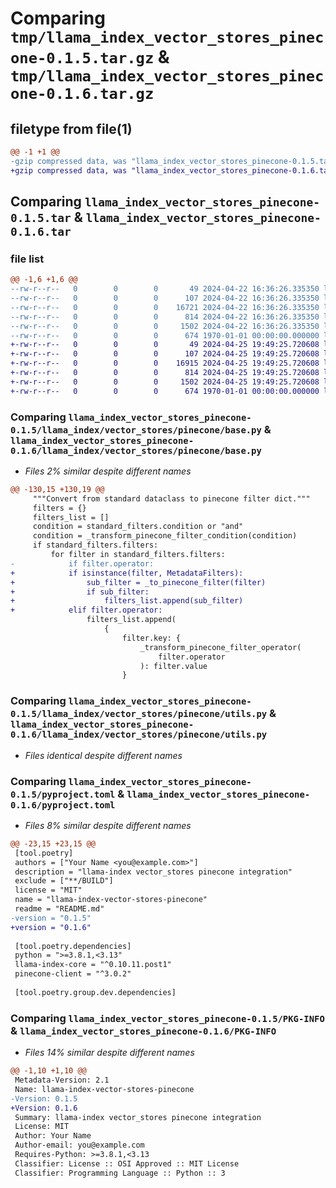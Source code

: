# Comparing `tmp/llama_index_vector_stores_pinecone-0.1.5.tar.gz` & `tmp/llama_index_vector_stores_pinecone-0.1.6.tar.gz`

## filetype from file(1)

```diff
@@ -1 +1 @@
-gzip compressed data, was "llama_index_vector_stores_pinecone-0.1.5.tar", max compression
+gzip compressed data, was "llama_index_vector_stores_pinecone-0.1.6.tar", max compression
```

## Comparing `llama_index_vector_stores_pinecone-0.1.5.tar` & `llama_index_vector_stores_pinecone-0.1.6.tar`

### file list

```diff
@@ -1,6 +1,6 @@
--rw-r--r--   0        0        0       49 2024-04-22 16:36:26.335350 llama_index_vector_stores_pinecone-0.1.5/README.md
--rw-r--r--   0        0        0      107 2024-04-22 16:36:26.335350 llama_index_vector_stores_pinecone-0.1.5/llama_index/vector_stores/pinecone/__init__.py
--rw-r--r--   0        0        0    16721 2024-04-22 16:36:26.335350 llama_index_vector_stores_pinecone-0.1.5/llama_index/vector_stores/pinecone/base.py
--rw-r--r--   0        0        0      814 2024-04-22 16:36:26.335350 llama_index_vector_stores_pinecone-0.1.5/llama_index/vector_stores/pinecone/utils.py
--rw-r--r--   0        0        0     1502 2024-04-22 16:36:26.335350 llama_index_vector_stores_pinecone-0.1.5/pyproject.toml
--rw-r--r--   0        0        0      674 1970-01-01 00:00:00.000000 llama_index_vector_stores_pinecone-0.1.5/PKG-INFO
+-rw-r--r--   0        0        0       49 2024-04-25 19:49:25.720608 llama_index_vector_stores_pinecone-0.1.6/README.md
+-rw-r--r--   0        0        0      107 2024-04-25 19:49:25.720608 llama_index_vector_stores_pinecone-0.1.6/llama_index/vector_stores/pinecone/__init__.py
+-rw-r--r--   0        0        0    16915 2024-04-25 19:49:25.720608 llama_index_vector_stores_pinecone-0.1.6/llama_index/vector_stores/pinecone/base.py
+-rw-r--r--   0        0        0      814 2024-04-25 19:49:25.720608 llama_index_vector_stores_pinecone-0.1.6/llama_index/vector_stores/pinecone/utils.py
+-rw-r--r--   0        0        0     1502 2024-04-25 19:49:25.720608 llama_index_vector_stores_pinecone-0.1.6/pyproject.toml
+-rw-r--r--   0        0        0      674 1970-01-01 00:00:00.000000 llama_index_vector_stores_pinecone-0.1.6/PKG-INFO
```

### Comparing `llama_index_vector_stores_pinecone-0.1.5/llama_index/vector_stores/pinecone/base.py` & `llama_index_vector_stores_pinecone-0.1.6/llama_index/vector_stores/pinecone/base.py`

 * *Files 2% similar despite different names*

```diff
@@ -130,15 +130,19 @@
     """Convert from standard dataclass to pinecone filter dict."""
     filters = {}
     filters_list = []
     condition = standard_filters.condition or "and"
     condition = _transform_pinecone_filter_condition(condition)
     if standard_filters.filters:
         for filter in standard_filters.filters:
-            if filter.operator:
+            if isinstance(filter, MetadataFilters):
+                sub_filter = _to_pinecone_filter(filter)
+                if sub_filter:
+                    filters_list.append(sub_filter)
+            elif filter.operator:
                 filters_list.append(
                     {
                         filter.key: {
                             _transform_pinecone_filter_operator(
                                 filter.operator
                             ): filter.value
                         }
```

### Comparing `llama_index_vector_stores_pinecone-0.1.5/llama_index/vector_stores/pinecone/utils.py` & `llama_index_vector_stores_pinecone-0.1.6/llama_index/vector_stores/pinecone/utils.py`

 * *Files identical despite different names*

### Comparing `llama_index_vector_stores_pinecone-0.1.5/pyproject.toml` & `llama_index_vector_stores_pinecone-0.1.6/pyproject.toml`

 * *Files 8% similar despite different names*

```diff
@@ -23,15 +23,15 @@
 [tool.poetry]
 authors = ["Your Name <you@example.com>"]
 description = "llama-index vector_stores pinecone integration"
 exclude = ["**/BUILD"]
 license = "MIT"
 name = "llama-index-vector-stores-pinecone"
 readme = "README.md"
-version = "0.1.5"
+version = "0.1.6"
 
 [tool.poetry.dependencies]
 python = ">=3.8.1,<3.13"
 llama-index-core = "^0.10.11.post1"
 pinecone-client = "^3.0.2"
 
 [tool.poetry.group.dev.dependencies]
```

### Comparing `llama_index_vector_stores_pinecone-0.1.5/PKG-INFO` & `llama_index_vector_stores_pinecone-0.1.6/PKG-INFO`

 * *Files 14% similar despite different names*

```diff
@@ -1,10 +1,10 @@
 Metadata-Version: 2.1
 Name: llama-index-vector-stores-pinecone
-Version: 0.1.5
+Version: 0.1.6
 Summary: llama-index vector_stores pinecone integration
 License: MIT
 Author: Your Name
 Author-email: you@example.com
 Requires-Python: >=3.8.1,<3.13
 Classifier: License :: OSI Approved :: MIT License
 Classifier: Programming Language :: Python :: 3
```

